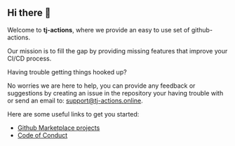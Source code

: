 ## Hi there 👋

Welcome to **tj-actions**, where we provide an easy to use set of github-actions.

Our mission is to fill the gap by providing missing features that improve your CI/CD process.

Having trouble getting things hooked up? 

No worries we are here to help, you can provide any feedback or suggestions by creating an issue in the repository your having trouble with or send an email to: [support@tj-actions.online](mailto:support@tj-actions.online).

Here are some useful links to get you started:

* [Github Marketplace projects](https://github.com/marketplace?category=&query=tj-actions+sort%3Apopularity-desc&type=&verification=)
* [Code of Conduct](https://github.com/tj-actions/.github/blob/main/CODEOFCONDUCT.md)

